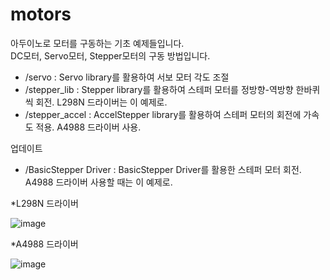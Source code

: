# motors

아두이노로 모터를 구동하는 기초 예제들입니다.</br>
DC모터, Servo모터, Stepper모터의 구동 방법입니다.</br>


* /servo : Servo library를 활용하여 서보 모터 각도 조절
* /stepper_lib : Stepper library를 활용하여 스테퍼 모터를 정방향-역방향 한바퀴씩 회전. L298N 드라이버는 이 예제로.
* /stepper_accel : AccelStepper library를 활용하여 스테퍼 모터의 회전에 가속도 적용. A4988 드라이버 사용.


업데이트
* /BasicStepper Driver : BasicStepper Driver를 활용한 스테퍼 모터 회전. A4988 드라이버 사용할 때는 이 예제로.



*L298N 드라이버

![image](https://github.com/mimicry00/motors/assets/91940591/a2d63ab4-c509-4f87-8720-4cabaa3630d4)


*A4988 드라이버

![image](https://github.com/mimicry00/motors/assets/91940591/220f925e-66b9-49d1-a248-04a70650116a)


